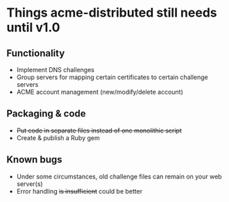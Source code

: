 # Things acme-distributed still needs until v1.0

## Functionality

- Implement DNS challenges
- Group servers for mapping certain certificates to certain challenge servers
- ACME account management (new/modify/delete account)

## Packaging & code

- ~~Put code in separate files instead of one monolithic script~~
- Create & publish a Ruby gem

## Known bugs

- Under some circumstances, old challenge files can remain on your web server(s)
- Error handling ~~is insufficient~~ could be better
